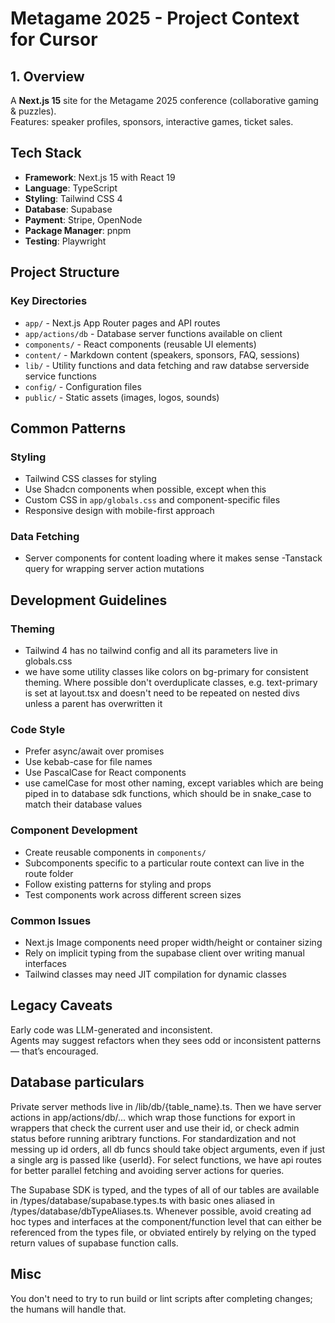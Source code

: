 # Metagame 2025 - Project Context for Cursor

## 1. Overview

A **Next.js 15** site for the Metagame 2025 conference (collaborative gaming & puzzles).  
Features: speaker profiles, sponsors, interactive games, ticket sales.

## Tech Stack

- **Framework**: Next.js 15 with React 19
- **Language**: TypeScript
- **Styling**: Tailwind CSS 4
- **Database**: Supabase
- **Payment**: Stripe, OpenNode
- **Package Manager**: pnpm
- **Testing**: Playwright

## Project Structure

### Key Directories

- `app/` - Next.js App Router pages and API routes
- `app/actions/db` - Database server functions available on client
- `components/` - React components (reusable UI elements)
- `content/` - Markdown content (speakers, sponsors, FAQ, sessions)
- `lib/` - Utility functions and data fetching and raw databse serverside service functions
- `config/` - Configuration files
- `public/` - Static assets (images, logos, sounds)

## Common Patterns

### Styling

- Tailwind CSS classes for styling
- Use Shadcn components when possible, except when this
- Custom CSS in `app/globals.css` and component-specific files
- Responsive design with mobile-first approach

### Data Fetching

- Server components for content loading where it makes sense
  -Tanstack query for wrapping server action mutations

## Development Guidelines

### Theming

- Tailwind 4 has no tailwind config and all its parameters live in globals.css
- we have some utility classes like colors on bg-primary for consistent theming. Where possible don't overduplicate classes, e.g. text-primary is set at layout.tsx and doesn't need to be repeated on nested divs unless a parent has overwritten it

### Code Style

- Prefer async/await over promises
- Use kebab-case for file names
- Use PascalCase for React components
- use camelCase for most other naming, except variables which are being piped in to database sdk functions, which should be in snake_case to match their database values

### Component Development

- Create reusable components in `components/`
- Subcomponents specific to a particular route context can live in the route folder
- Follow existing patterns for styling and props
- Test components work across different screen sizes

### Common Issues

- Next.js Image components need proper width/height or container sizing
- Rely on implicit typing from the supabase client over writing manual interfaces
- Tailwind classes may need JIT compilation for dynamic classes

## Legacy Caveats

Early code was LLM-generated and inconsistent.  
Agents may suggest refactors when they sees odd or inconsistent patterns — that’s encouraged.

## Database particulars

Private server methods live in /lib/db/{table_name}.ts. Then we have server actions in app/actions/db/... which wrap those functions for export in wrappers that check the current user and use their id, or check admin status before running aribtrary functions. For standardization and not messing up id orders, all db funcs should take object arguments, even if just a single arg is passed like {userId}. For select functions, we have api routes for better parallel fetching and avoiding server actions for queries.

The Supabase SDK is typed, and the types of all of our tables are available in /types/database/supabase.types.ts with basic ones aliased in /types/database/dbTypeAliases.ts. Whenever possible, avoid creating ad hoc types and interfaces at the component/function level that can either be referenced from the types file, or obviated entirely by relying on the typed return values of supabase function calls.

## Misc

You don't need to try to run build or lint scripts after completing changes; the humans will handle that.
